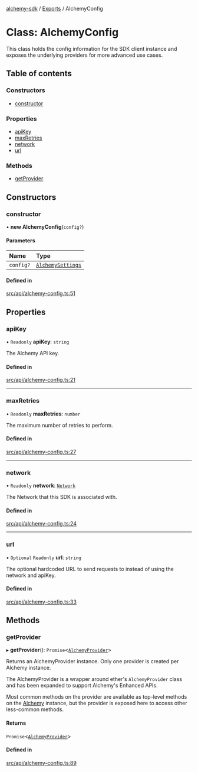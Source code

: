 [alchemy-sdk](../README.md) / [Exports](../modules.md) / AlchemyConfig

# Class: AlchemyConfig

This class holds the config information for the SDK client instance and
exposes the underlying providers for more advanced use cases.

## Table of contents

### Constructors

- [constructor](AlchemyConfig.md#constructor)

### Properties

- [apiKey](AlchemyConfig.md#apikey)
- [maxRetries](AlchemyConfig.md#maxretries)
- [network](AlchemyConfig.md#network)
- [url](AlchemyConfig.md#url)

### Methods

- [getProvider](AlchemyConfig.md#getprovider)

## Constructors

### constructor

• **new AlchemyConfig**(`config?`)

#### Parameters

| Name | Type |
| :------ | :------ |
| `config?` | [`AlchemySettings`](../interfaces/AlchemySettings.md) |

#### Defined in

[src/api/alchemy-config.ts:51](https://github.com/alchemyplatform/alchemy-sdk-js/blob/fd39d10/src/api/alchemy-config.ts#L51)

## Properties

### apiKey

• `Readonly` **apiKey**: `string`

The Alchemy API key.

#### Defined in

[src/api/alchemy-config.ts:21](https://github.com/alchemyplatform/alchemy-sdk-js/blob/fd39d10/src/api/alchemy-config.ts#L21)

___

### maxRetries

• `Readonly` **maxRetries**: `number`

The maximum number of retries to perform.

#### Defined in

[src/api/alchemy-config.ts:27](https://github.com/alchemyplatform/alchemy-sdk-js/blob/fd39d10/src/api/alchemy-config.ts#L27)

___

### network

• `Readonly` **network**: [`Network`](../enums/Network.md)

The Network that this SDK is associated with.

#### Defined in

[src/api/alchemy-config.ts:24](https://github.com/alchemyplatform/alchemy-sdk-js/blob/fd39d10/src/api/alchemy-config.ts#L24)

___

### url

• `Optional` `Readonly` **url**: `string`

The optional hardcoded URL to send requests to instead of using the network
and apiKey.

#### Defined in

[src/api/alchemy-config.ts:33](https://github.com/alchemyplatform/alchemy-sdk-js/blob/fd39d10/src/api/alchemy-config.ts#L33)

## Methods

### getProvider

▸ **getProvider**(): `Promise`<[`AlchemyProvider`](AlchemyProvider.md)\>

Returns an AlchemyProvider instance. Only one provider is created per
Alchemy instance.

The AlchemyProvider is a wrapper around ether's `AlchemyProvider` class and
has been expanded to support Alchemy's Enhanced APIs.

Most common methods on the provider are available as top-level methods on
the [Alchemy](Alchemy.md) instance, but the provider is exposed here to access
other less-common methods.

#### Returns

`Promise`<[`AlchemyProvider`](AlchemyProvider.md)\>

#### Defined in

[src/api/alchemy-config.ts:89](https://github.com/alchemyplatform/alchemy-sdk-js/blob/fd39d10/src/api/alchemy-config.ts#L89)
